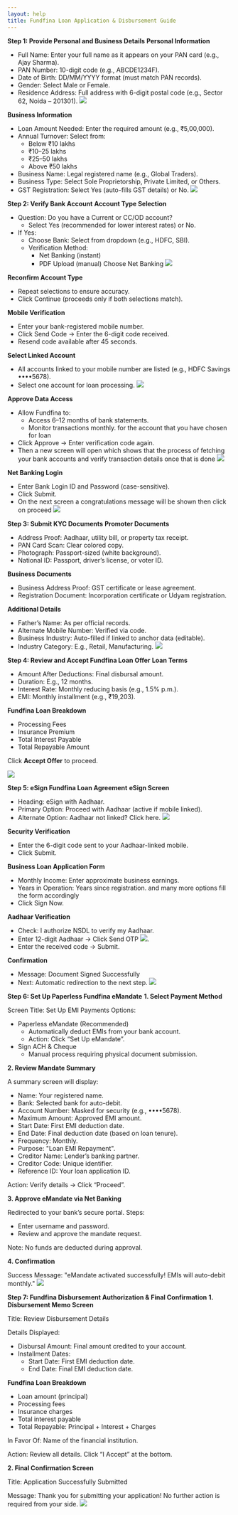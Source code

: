 ```yaml
---
layout: help
title: Fundfina Loan Application & Disbursement Guide
---
```

**Step 1: Provide Personal and Business Details**
**Personal Information**

- Full Name: Enter your full name as it appears on your PAN card (e.g., Ajay Sharma).
- PAN Number: 10-digit code (e.g., ABCDE1234F).
- Date of Birth: DD/MM/YYYY format (must match PAN records).
- Gender: Select Male or Female.
- Residence Address: Full address with 6-digit postal code (e.g., Sector 62, Noida – 201301).
![](images/help/fundfina-loan/Loan1.png)

**Business Information**

- Loan Amount Needed: Enter the required amount (e.g., ₹5,00,000).
- Annual Turnover: Select from:
    - Below ₹10 lakhs
    - ₹10–25 lakhs
    - ₹25–50 lakhs
    - Above ₹50 lakhs
- Business Name: Legal registered name (e.g., Global Traders).
- Business Type: Select Sole Proprietorship, Private Limited, or Others.
- GST Registration: Select Yes (auto-fills GST details) or No.
![](images/help/fundfina-loan/Loan1.png)

**Step 2: Verify Bank Account**
**Account Type Selection**

- Question: Do you have a Current or CC/OD account?
    - Select Yes (recommended for lower interest rates) or No.
- If Yes:
    - Choose Bank: Select from dropdown (e.g., HDFC, SBI).
    - Verification Method:
        - Net Banking (instant)
        - PDF Upload (manual)
Choose Net Banking 
![](images/help/fundfina-loan/loan2.png)

**Reconfirm Account Type**

- Repeat selections to ensure accuracy.
- Click Continue (proceeds only if both selections match).

**Mobile Verification**

- Enter your bank-registered mobile number.
- Click Send Code → Enter the 6-digit code received.
- Resend code available after 45 seconds.


**Select Linked Account**

- All accounts linked to your mobile number are listed (e.g., HDFC Savings ••••5678).
- Select one account for loan processing.
![](images/help/fundfina-loan/loan%203.jpg)

**Approve Data Access**

- Allow Fundfina to:
    - Access 6–12 months of bank statements.
    - Monitor transactions monthly.
for the account that you have chosen for loan
- Click Approve → Enter verification code again.
- Then a new screen will open which shows that the process of fetching your bank accounts and verify transaction details once that is done
![](images/help/fundfina-loan/loan%204.jpg)

**Net Banking Login**

- Enter Bank Login ID and Password (case-sensitive).
- Click Submit.
- On the next screen a congratulations message will be shown then click on proceed 
![](images/help/fundfina-loan/loan5.png)

**Step 3: Submit KYC Documents**
**Promoter Documents**

- Address Proof: Aadhaar, utility bill, or property tax receipt.
- PAN Card Scan: Clear colored copy.
- Photograph: Passport-sized (white background).
- National ID: Passport, driver’s license, or voter ID.

**Business Documents**

- Business Address Proof: GST certificate or lease agreement.
- Registration Document: Incorporation certificate or Udyam registration.

**Additional Details**

- Father’s Name: As per official records.
- Alternate Mobile Number: Verified via code.
- Business Industry: Auto-filled if linked to anchor data (editable).
- Industry Category: E.g., Retail, Manufacturing.
![](images/help/fundfina-loan/loan%207.png)

**Step 4: Review and Accept Fundfina Loan Offer**
**Loan Terms**

- Amount After Deductions: Final disbursal amount.
- Duration: E.g., 12 months.
- Interest Rate: Monthly reducing basis (e.g., 1.5% p.m.).
- EMI: Monthly installment (e.g., ₹19,203).

**Fundfina Loan Breakdown**

- Processing Fees
- Insurance Premium
- Total Interest Payable
- Total Repayable Amount

Click **Accept Offer** to proceed.

![](images/help/fundfina-loan/loan%208.png)

**Step 5: eSign Fundfina Loan Agreement**
**eSign Screen**

- Heading: eSign with Aadhaar.
- Primary Option: Proceed with Aadhaar (active if mobile linked).
- Alternate Option: Aadhaar not linked? Click here.
![](images/help/fundfina-loan/loan%208.png)

**Security Verification**

- Enter the 6-digit code sent to your Aadhaar-linked mobile.
- Click Submit.

**Business Loan Application Form**

- Monthly Income: Enter approximate business earnings.
- Years in Operation: Years since registration.
and many more options fill the form accordingly 
- Click Sign Now.

**Aadhaar Verification**

- Check: I authorize NSDL to verify my Aadhaar.
- Enter 12-digit Aadhaar → Click Send OTP
![](images/help/fundfina-loan/loan%209.png).
- Enter the received code → Submit.

**Confirmation**

- Message: Document Signed Successfully
- Next: Automatic redirection to the next step.
![](images/help/fundfina-loan/loan%2010.png)

**Step 6: Set Up Paperless Fundfina eMandate**
**1. Select Payment Method**

Screen Title: Set Up EMI Payments
Options:

- Paperless eMandate (Recommended)
    - Automatically deduct EMIs from your bank account.
    - Action: Click “Set Up eMandate”.
- Sign ACH & Cheque
    - Manual process requiring physical document submission.

**2. Review Mandate Summary**

A summary screen will display:

- Name: Your registered name.
- Bank: Selected bank for auto-debit.
- Account Number: Masked for security (e.g., ••••5678).
- Maximum Amount: Approved EMI amount.
- Start Date: First EMI deduction date.
- End Date: Final deduction date (based on loan tenure).
- Frequency: Monthly.
- Purpose: "Loan EMI Repayment".
- Creditor Name: Lender’s banking partner.
- Creditor Code: Unique identifier.
- Reference ID: Your loan application ID.

Action:
Verify details → Click “Proceed”.

**3. Approve eMandate via Net Banking**

Redirected to your bank’s secure portal.
Steps:

- Enter username and password.
- Review and approve the mandate request.

Note:
No funds are deducted during approval.

**4. Confirmation**

Success Message:
"eMandate activated successfully! EMIs will auto-debit monthly."
![](images/help/fundfina-loan/loan%2011.png)

**Step 7: Fundfina Disbursement Authorization & Final Confirmation**
**1. Disbursement Memo Screen**

Title: Review Disbursement Details

Details Displayed:

- Disbursal Amount: Final amount credited to your account.
- Installment Dates:
    - Start Date: First EMI deduction date.
    - End Date: Final EMI deduction date.

**Fundfina Loan Breakdown**

- Loan amount (principal)
- Processing fees
- Insurance charges
- Total interest payable
- Total Repayable: Principal + Interest + Charges

In Favor Of: Name of the financial institution.

Action:
Review all details.
Click “I Accept” at the bottom.

**2. Final Confirmation Screen**

Title: Application Successfully Submitted

Message:
Thank you for submitting your application!
No further action is required from your side.
![](images/help/fundfina-loan/loan%2012.png)
